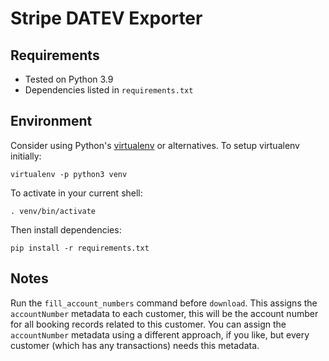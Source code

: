 # Stripe DATEV Exporter

## Requirements

* Tested on Python 3.9
* Dependencies listed in `requirements.txt`

## Environment

Consider using Python's [virtualenv](https://pypi.org/project/virtualenv/) or alternatives. To setup virtualenv initially:

```
virtualenv -p python3 venv
```

To activate in your current shell:

```
. venv/bin/activate
```

Then install dependencies:

```
pip install -r requirements.txt
```

## Notes

Run the `fill_account_numbers` command before `download`. This assigns the `accountNumber` metadata to each customer, this will be the account number for all booking records related to this customer. You can assign the `accountNumber` metadata using a different approach, if you like, but every customer (which has any transactions) needs this metadata.
